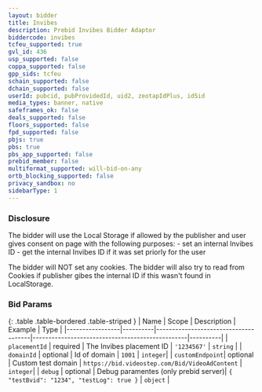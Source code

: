 ```yaml
---
layout: bidder
title: Invibes
description: Prebid Invibes Bidder Adaptor
biddercode: invibes
tcfeu_supported: true
gvl_id: 436
usp_supported: false
coppa_supported: false
gpp_sids: tcfeu
schain_supported: false 
dchain_supported: false
userId: pubcid, pubProvidedId, uid2, zeotapIdPlus, id5id
media_types: banner, native
safeframes_ok: false
deals_supported: false
floors_supported: false
fpd_supported: false
pbjs: true
pbs: true
pbs_app_supported: false
prebid_member: false
multiformat_supported: will-bid-on-any
ortb_blocking_supported: false
privacy_sandbox: no
sidebarType: 1
---
```


### Disclosure

The bidder will use the Local Storage if allowed by the publisher and user gives consent on page with the following purposes:
    - set an internal Invibes ID
    - get the internal Invibes ID if it was set priorly for the user

The bidder will NOT set any cookies. The bidder will also try to read from Cookies if publisher gibes  the internal ID if this wasn't found in LocalStorage.

### Bid Params

{: .table .table-bordered .table-striped }
| Name            | Scope    | Description                          | Example                                         | Type     |
|-----------------|----------|--------------------------------------|-------------------------------------------------|----------|
| `placementId`   | required | The Invibes placement ID             | `'1234567'`                                     | `string` |
| `domainId`      | optional | Id of domain                         | `1001`                                          | `integer`|
| `customEndpoint`| optional | Custom test domain                   | `https://bid.videostep.com/Bid/VideoAdContent`  | `integer`|
| `debug`         | optional | Debug paramentes (only prebid server)| `{ "testBvid": "1234", "testLog": true }`       | `object` |
